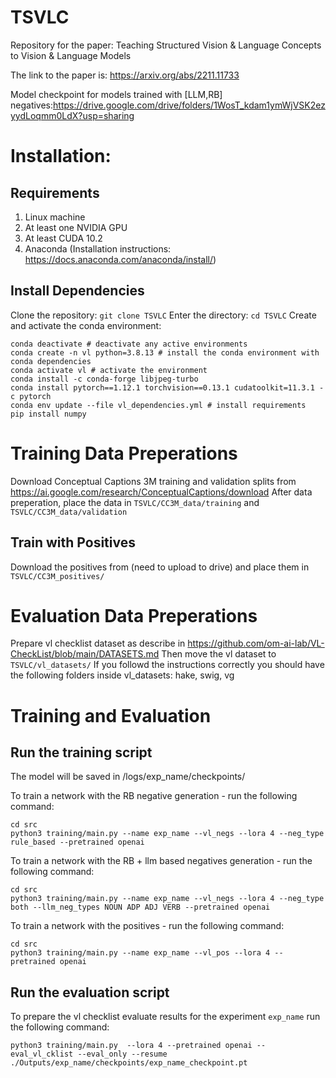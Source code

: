 # TSVLC
Repository for the paper: Teaching Structured Vision &amp; Language Concepts to Vision &amp; Language Models

The link to the paper is: https://arxiv.org/abs/2211.11733

Model checkpoint for models trained with [LLM,RB] negatives:https://drive.google.com/drive/folders/1WosT_kdam1ymWjVSK2ezyydLoqmm0LdX?usp=sharing

# Installation:
## Requirements
1. Linux machine
1. At least one NVIDIA GPU
1. At least CUDA 10.2
1. Anaconda (Installation instructions: https://docs.anaconda.com/anaconda/install/)
## Install Dependencies
Clone the repository:
`git clone TSVLC`
Enter the directory:
`cd TSVLC`
Create and activate the conda environment:
```shell script
conda deactivate # deactivate any active environments
conda create -n vl python=3.8.13 # install the conda environment with conda dependencies
conda activate vl # activate the environment
conda install -c conda-forge libjpeg-turbo
conda install pytorch==1.12.1 torchvision==0.13.1 cudatoolkit=11.3.1 -c pytorch
conda env update --file vl_dependencies.yml # install requirements
pip install numpy
```

# Training Data Preperations
Download Conceptual Captions 3M training and validation splits from https://ai.google.com/research/ConceptualCaptions/download
After data preperation, place the data in `TSVLC/CC3M_data/training` and `TSVLC/CC3M_data/validation`

## Train with Positives
Download the positives from (need to upload to drive) and place them in `TSVLC/CC3M_positives/`

# Evaluation Data Preperations
Prepare vl checklist dataset as describe in https://github.com/om-ai-lab/VL-CheckList/blob/main/DATASETS.md
Then move the vl dataset to `TSVLC/vl_datasets/`
If you followd the instructions correctly you should have the following folders inside vl_datasets: hake, swig, vg

# Training and Evaluation

## Run the training script
The model will be saved in /logs/exp_name/checkpoints/

To train a network with the RB negative generation - run the following command:
```shell script
cd src
python3 training/main.py --name exp_name --vl_negs --lora 4 --neg_type rule_based --pretrained openai
```

To train a network with the RB + llm based negatives generation - run the following command:
```shell script
cd src
python3 training/main.py --name exp_name --vl_negs --lora 4 --neg_type both --llm_neg_types NOUN ADP ADJ VERB --pretrained openai
```

To train a network with the positives - run the following command:
```shell script
cd src
python3 training/main.py --name exp_name --vl_pos --lora 4 --pretrained openai
```

## Run the evaluation script
To prepare the vl checklist evaluate results for the experiment `exp_name` run the following command:
```shell script
python3 training/main.py  --lora 4 --pretrained openai --eval_vl_cklist --eval_only --resume ./Outputs/exp_name/checkpoints/exp_name_checkpoint.pt
```

